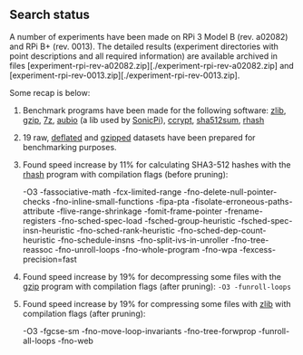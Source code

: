 
## Search status

A number of experiments have been made on RPi 3 Model B (rev. a02082) and RPi B+ (rev. 0013). The detailed results
(experiment directories with point descriptions and all required information) are available archived in files 
[experiment-rpi-rev-a02082.zip][./experiment-rpi-rev-a02082.zip] and 
[experiment-rpi-rev-0013.zip][./experiment-rpi-rev-0013.zip].

Some recap is below:

1. Benchmark programs have been made for the following software: [zlib][], [gzip][], [7z][], [aubio][] (a lib used by [SonicPi][]), [ccrypt][], [sha512sum][], [rhash][]

1. 19 raw, [deflated][zlib] and [gzipped][gzip] datasets have been prepared for benchmarking purposes.

1. Found speed increase by 11% for calculating SHA3-512 hashes with the [rhash][] program with compilation flags (before pruning):

    -O3 -fassociative-math -fcx-limited-range -fno-delete-null-pointer-checks -fno-inline-small-functions -fipa-pta -fisolate-erroneous-paths-attribute -flive-range-shrinkage -fomit-frame-pointer -frename-registers -fno-sched-spec-load -fsched-group-heuristic -fsched-spec-insn-heuristic -fno-sched-rank-heuristic -fno-sched-dep-count-heuristic -fno-schedule-insns -fno-split-ivs-in-unroller -fno-tree-reassoc -fno-unroll-loops -fno-whole-program -fno-wpa -fexcess-precision=fast

1. Found speed increase by 19% for decompressing some files with the [gzip][] program with compilation flags (after pruning): `-O3 -funroll-loops`

1. Found speed increase by 19% for compressing some files with [zlib][] with compilation flags (after pruning): 

    -O3 -fgcse-sm -fno-move-loop-invariants -fno-tree-forwprop -funroll-all-loops -fno-web 

[zlib]: http://www.zlib.net/
[gzip]: http://www.gzip.org/
[7z]: http://www.7-zip.org/
[aubio]: https://aubio.org/
[SonicPi]: http://sonic-pi.net/
[ccrypt]: http://ccrypt.sourceforge.net/
[sha512sum]: https://www.gnu.org/software/coreutils/coreutils.html
[rhash]: https://packages.debian.org/jessie/rhash
